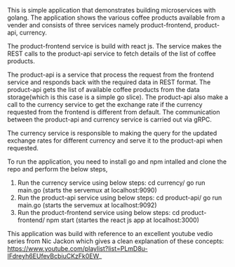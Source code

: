 This is simple application that demonstrates building microservices with golang. The application shows the various coffee products available from a vender and consists of three services namely product-frontend, product-api, currency. 

The product-frontend service is build with react js. The service makes the REST calls to the product-api service to fetch details of the list of coffee products.

The product-api is a service that process the request from the frontend service and responds back with the required data in REST format. The product-api gets the list of available coffee products from the data storage(which is this case is a simple go slice). The product-api also make a call to the currency service to get the exchange rate if the currency requested from the frontend is different from default. The communication between the product-api and currency service is carried out via gRPC. 

The currency service is responsible to making the query for the updated exchange rates for different currency and serve it to the product-api when requested. 

To run the application, you need to install go and npm intalled and clone the repo and perform the below steps,
1. Run the currency service using below steps:
    cd currency/
    go run main.go (starts the servemux at localhost:9090)
2. Run the product-api service using below steps:
    cd product-api/
    go run main.go (starts the servemux at localhost:9092)
3. Run the product-frontend service using below steps:
    cd product-frontend/
    npm start (startes the react js app at localhost:3000)

This application was build with reference to an excellent youtube vedio series from Nic Jackon which gives a clean explanation of these concepts: https://www.youtube.com/playlist?list=PLmD8u-IFdreyh6EUfevBcbiuCKzFk0EW_